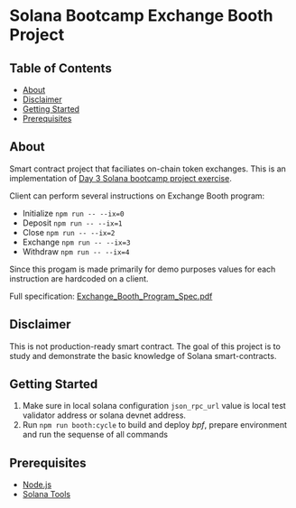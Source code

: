 # Solana Bootcamp Exchange Booth Project

## Table of Contents

-   [About](#about)
-   [Disclaimer](#disclaimer)
-   [Getting Started](#getting_started)
-   [Prerequisites](#prerequisites)

## About <a name = "about"></a>

Smart contract project that faciliates on-chain token exchanges. This is an implementation of [Day 3 Solana bootcamp project exercise](https://www.youtube.com/playlist?list=PLilwLeBwGuK7Z2dXft_pmLZ675fuPgkA0).

Client can perform several instructions on Exchange Booth program:

-   Initialize `npm run -- --ix=0`
-   Deposit `npm run -- --ix=1`
-   Close `npm run -- --ix=2`
-   Exchange `npm run -- --ix=3`
-   Withdraw `npm run -- --ix=4`

Since this progam is made primarily for demo purposes values for each instruction are hardcoded on a client.

Full specification:
[Exchange_Booth_Program_Spec.pdf](/Exchange_Booth_Program_Spec.pdf)

## Disclaimer <a name = "disclaimer"></a>

This is not production-ready smart contract. The goal of this project is to study and demonstrate the basic knowledge of Solana smart-contracts.

## Getting Started <a name = "getting_started"></a>

1. Make sure in local solana configuration `json_rpc_url` value is local test validator address or solana devnet address.
2. Run `npm run booth:cycle` to build and deploy _bpf_, prepare environment and run the sequense of all commands

## Prerequisites <a name = "prerequisites"></a>

-   [Node.js](https://nodejs.org/en/)
-   [Solana Tools](https://docs.solana.com/cli/install-solana-cli-tools)
